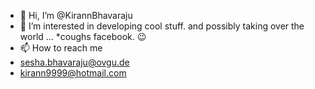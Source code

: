 - 👋 Hi, I’m @KirannBhavaraju
- 👀 I’m interested in developing cool stuff. and possibly taking over the world ... *coughs facebook. 😉 
- 📫 How to reach me
-   sesha.bhavaraju@ovgu.de
-   kirann9999@hotmail.com

<!---
KirannBhavaraju/KirannBhavaraju is a ✨ special ✨ repository because its `README.md` (this file) appears on your GitHub profile.
You can click the Preview link to take a look at your changes.
--->
